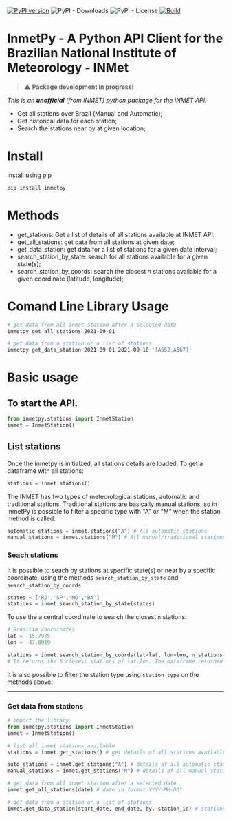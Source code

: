 [![PyPI version](https://badge.fury.io/py/inmetpy.svg)](https://badge.fury.io/py/inmetpy)
![PyPI - Downloads](https://img.shields.io/pypi/dm/inmetpy?color=blue)
![PyPI - License](https://img.shields.io/pypi/l/inmetpy)
[![Build](https://github.com/ocfgaldino/inmetpy/actions/workflows/inmetpy.yml/badge.svg)](https://github.com/ocfgaldino/inmetpy/actions/workflows/inmetpy.yml)

# InmetPy - A Python API Client for the Brazilian National Institute of Meteorology - INMet



> :warning: **Package development in progress!** 


*This is an **unofficial** (from INMET) python package for the INMET API.*


- Get all stations over Brazil (Manual and Automatic);
- Get historical data for each station;
- Search the stations near by at given location;

# Install

Install using pip

```bash
pip install inmetpy
```

# Methods
- get_stations: Get a list of details of all stations available at INMET API.
- get_all_stations: get data from all stations at given date;
- get_data_station: get data for a list of stations for a given date interval;
- search_station_by_state: search for all stations available for a given state(s);
- search_station_by_coords: search the closest *n* stations available for a given coordinate (latitude, longitude); 



# Comand Line Library Usage

```bash
# get data from all inmet station after a selected date
inmetpy get_all_stations 2021-09-01

# get data from a station or a list of stations
inmetpy get_data_station 2021-09-01 2021-09-10 '[A652,A667]'
```

# Basic usage

## To start the API.

```python
from inmetpy.stations import InmetStation
inmet = InmetStation()
```

## List stations

Once the inmetpy is initialzed, all stations details are loaded. To get a dataframe with all stations:

```python
stations = inmet.stations()
```

The INMET has two types of meteorological stations, automatic and traditional stations. Traditional stations are basically manual stations, so in inmetPy is possible to filter a specific type with "A" or "M" when the station method is called. 

```python
automatic_stations = inmet.stations("A") # All automatic stations
manual_stations = inmet.stations("M") # All manual/traditional stations
```

### Seach stations 

It is possible to seach by stations at specific state(s) or near by a specific coordinate, using the methods `search_station_by_state` and `search_station_by_coords`. 

```python
states = ['RJ','SP','MG','BA']
stations = inmet.search_station_by_state(states)
```

To use the a central coordinate to search the closest `n` stations:

```python
# Brasilia coordinates
lat = -15.7975
lon = -47.8919

stations = inmet.search_station_by_coords(lat=lat, lon=lon, n_stations = 5)
# It returns the 5 closest stations of lat,lon. The dataframe returned contains a new attribute `DISTANCE`, with the distance of that stations of lat,lon, in kilometers.

```

It is also possible to filter the station type using `station_type` on the methods above.

---

### Get data from stations



```python
# import the library
from inmetpy.stations import InmetStation
inmet = InmetStation()

# list all inmet stations available
stations = inmet.get_stations() # get details of all stations available

auto_stations = inmet.get_stations("A") # details of all automatic stations
manual_stations = inmet.get_stations("M") # details of all manual stations

# get data from all inmet station after a selected date
inmet.get_all_stations(date) # date in format YYYY-MM-DD"

# get data from a station or a list of stations
inmet.get_data_station(start_date, end_date, by, station_id) # stations must be a list of strings with the "CD_STATION" (ID) of the stations desired.
```
